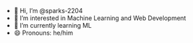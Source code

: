 - 👋 Hi, I’m @sparks-2204
- 👀 I’m interested in Machine Learning and Web Development
- 🌱 I’m currently learning ML
- 😄 Pronouns: he/him
<!---
sparks-2204/sparks-2204 is a ✨ special ✨ repository because its `README.md` (this file) appears on your GitHub profile.
You can click the Preview link to take a look at your changes.
--->
